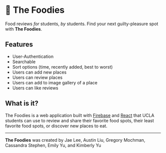 # 🍲 The Foodies
Food reviews *for* students, *by* students. Find your next guilty-pleasure spot
with **The Foodies**.

## Features
- User-Authentication
- Searchable
- Sort options (time, recently added, best to worst)
- Users can add new places
- Users can review places
- Users can add to image gallery of a place
- Users can like reviews

## What is it?
The Foodies is a web application built with
[Firebase](https://firebase.google.com/) and [React](https://reactjs.org/) that
UCLA students can use to review and share their favorite food spots, their least
favorite food spots, or discover new places to eat.

---

**The Foodies** was created by Jae Lee, Austin Liu, Gregory Mochman, Cassandra Stephen, Emily Yu, and Kimberly Yu

